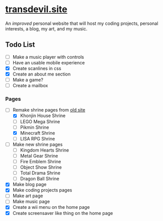 # [transdevil.site](https://transdevil.site/)

An _improved_ personal website that will host my coding projects, personal interests, a blog, my art, and my music.

## Todo List

- [ ] Make a music player with controls
- [ ] Have an usable mobile experience
- [x] Create scanlines in css
- [x] Create an about me section
- [ ] Make a game?
- [ ] Create a mailbox

### Pages

- [ ] Remake shrine pages from [old site](https://thetransgenderdevil.neocities.org/)
  - [x] Khonjin House Shrine
  - [ ] LEGO Mega Shrine
  - [ ] Pikmin Shrine
  - [x] Minecraft Shrine
  - [ ] LISA RPG Shrine
- [ ] Make new shrine pages
  - [ ] Kingdom Hearts Shrine
  - [ ] Metal Gear Shrine
  - [ ] Fire Emblem Shrine
  - [ ] Object Show Shrine
  - [ ] Total Drama Shrine
  - [ ] Dragon Ball Shrine
- [x] Make blog page
- [x] Make coding projects pages
- [ ] Make art page
- [ ] Make music page
- [x] Create a wii menu on the home page
- [x] Create screensaver like thing on the home page
